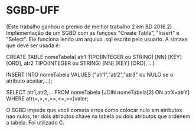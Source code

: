 # SGBD-UFF
(Este trabalho ganhou o premio de melhor trabalho 2 em BD 2016.2)
Implementação de um SGBD com as funçoes "Create Table", "Insert" e "Select".
Ele funciona lendo um arquivo .sql escrito pelo usuario. 
A sintaxe que deve ser usada é:

  CREATE TABLE nomeTabela(
  atr1 TIPO(INTEGER ou STRING) [NN] [KEY] [ORD],
  atr2 TIPO(INTEGER ou STRING) [NN] [KEY] [ORD],
  ...)
  
  INSERT
  INTO nomeTabela
  VALUES ("atr1","atr2","atr3" ou NULO se o atributo aceitar,...);
  
  SELECT atr1,atr2,...
  FROM nomeTabela [JOIN nomeTabela[2] ON atrX=atrY]
  WHERE atr(=,>,<,>=,<=,><)valor;
  
O SGBD impede que você cometa erros como colocar nulo em atributos nao nulos, ter dois atributos chave na tabela ou dois atributos que ordenem a tabela.
Foi utilizado C.
